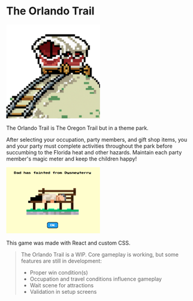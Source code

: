 # The Orlando Trail

<img src="public/logo.png" width="250">

The Orlando Trail is The Oregon Trail but in a theme park.

After selecting your occupation, party members, and gift shop items, you and your party must complete activities throughout the park before succumbing to the Florida heat and other hazards. Maintain each party member's magic meter and keep the children happy!

<img src="assets/dysneyterry.png" width="250">

This game was made with React and custom CSS.

> The Orlando Trail is a WIP. Core gameplay is working, but some features are still in development:
>
> - Proper win condition(s)
> - Occupation and travel conditions influence gameplay
> - Wait scene for attractions
> - Validation in setup screens
